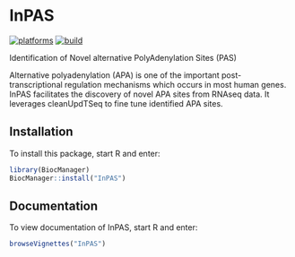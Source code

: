 # InPAS

[![platforms](http://bioconductor.org/shields/availability/devel/InPAS.svg)](http://bioconductor.org/packages/devel/bioc/html/InPAS.html)
[![build](http://bioconductor.org/shields/build/devel/bioc/InPAS.svg)](http://bioconductor.org/packages/devel/bioc/html/InPAS.html)

Identification of Novel alternative PolyAdenylation Sites (PAS)

Alternative polyadenylation (APA) is one of the important post-transcriptional regulation mechanisms which occurs in most human genes. InPAS facilitates the discovery of novel APA sites from RNAseq data. It leverages cleanUpdTSeq to fine tune identified APA sites.

## Installation

To install this package, start R and enter:

```r
library(BiocManager)
BiocManager::install("InPAS")
```

## Documentation

To view documentation of InPAS, start R and enter:
```r
browseVignettes("InPAS")
```

